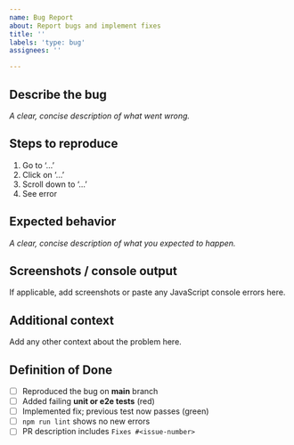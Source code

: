 ```yaml
---
name: Bug Report
about: Report bugs and implement fixes
title: ''
labels: 'type: bug'
assignees: ''

---
```


## Describe the bug
*A clear, concise description of what went wrong.*

## Steps to reproduce
1. Go to ‘…’  
2. Click on ‘…’  
3. Scroll down to ‘…’  
4. See error

## Expected behavior
*A clear, concise description of what you expected to happen.*

## Screenshots / console output
If applicable, add screenshots or paste any JavaScript console errors here.

## Additional context
Add any other context about the problem here.

## Definition of Done 
- [ ] Reproduced the bug on **main** branch
- [ ] Added failing **unit or e2e tests** (red)
- [ ] Implemented fix; previous test now passes (green)
- [ ] `npm run lint` shows no new errors
- [ ] PR description includes `Fixes #<issue-number>`
